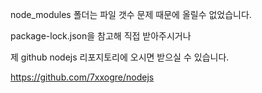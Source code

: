 node_modules 폴더는 파일 갯수 문제 때문에 올릴수 없었습니다.

package-lock.json을 참고해 직접 받아주시거나 

제 github nodejs 리포지토리에 오시면 받으실 수 있습니다.

https://github.com/7xxogre/nodejs
